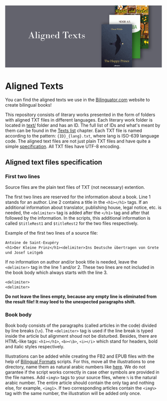 ![](img/banner.png)

# Aligned Texts

You can find the aligned texts we use in the [Bilinguator.com](https://bilinguator.com/) website to create bilingual books!

This repository consists of literary works presented in the form of folders with aligned TXT files in different languages. Each literary work folder is located in [text/](https://github.com/bilinguator/aligned-texts/tree/main/texts) folder and has an ID. The full list of IDs and what's meant by them can be found in the [Texts list](#texts-list) chapter. Each TXT file is named according to the pattern: `{ID}_{lang}.txt`, where lang is ISO-639 language code. The aligned text files are not just plain TXT files and have quite a simple [specification](#aligned-text-files-specification). All TXT files have UTF-8 encoding.

## Aligned text files specification

### First two lines

Source files are the plain text files of TXT (not necessary) extention.

The first two lines are reserved for the information about a book. Line 1 stands for an author. Line 2 contains a title in the `<h1></h1>` tags. If an additional information about translator, publishing house, legal notice, etc. is needed, the `<delimiter>` tag is added after the `</h1>` tag and after that followed by the information. In the scripts, this additional information is called `$titleRest1` and `$titleRest2` for the two files respectively.

Example of the first two lines of a source file:

```
Antoine de Saint-Exupéry
<h1>Der Kleine Prinz</h1><delimiter>Ins Deutsche übertragen von Grete und Josef Leitgeb
```

If no information on author and/or book title is needed, leave the `<delimiter>` tag in the line 1 and/or 2. These two lines are not included in the book body which always starts with the line 3.

```
<delimiter>
<delimiter>
```

**Do not leave the lines empty, because any empty line is eliminated from the result file! It may leed to the unexpected paragraphs shift.**

### Book body

Book body consists of the paragraphs (called articles in the code) divided by line breaks (`\n`). The `<delimiter>` tag is used if the line break is typed inside the article but alignment shoud not be disturbed. Besides, there are HTML-like tags: `<h1></h1>`, `<b><\b>`, `<i></i>` which stand for headers, bold and italic styles respectively.

Illustrations can be added while creating the FB2 and EPUB files with the help of [Bilingual Formats](https://github.com/bilinguator/bilingual-formats) scripts. For this, move all the illustrations to one directory, name them as natural arabiс numbers like [here](https://github.com/bilinguator/bilingual-formats/tree/main/tests/img). We do not garantee if the script works correctly in case other symbols are provided in the file names. Add `<imgℕ>` tags to your source files, where `ℕ` is the natural arabic number. The entire article should contain the only tag and nothing else, for example, `<img1>`. If two corresponding articles contain the `<imgℕ>` tag with the same number, the illustration will be added only once.